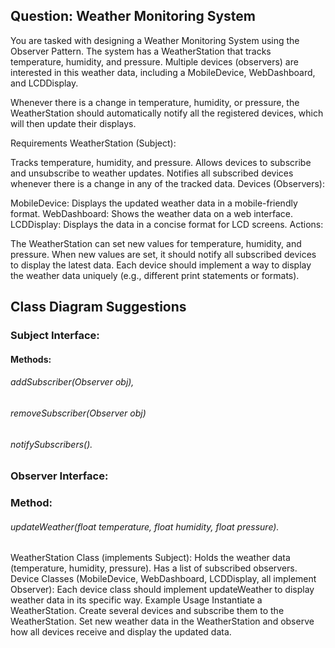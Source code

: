## Question: Weather Monitoring System
You are tasked with designing a Weather Monitoring System using the Observer Pattern. The system has a WeatherStation that tracks temperature, humidity, and pressure. Multiple devices (observers) are interested in this weather data, including a MobileDevice, WebDashboard, and LCDDisplay.

Whenever there is a change in temperature, humidity, or pressure, the WeatherStation should automatically notify all the registered devices, which will then update their displays.

Requirements
WeatherStation (Subject):

Tracks temperature, humidity, and pressure.
Allows devices to subscribe and unsubscribe to weather updates.
Notifies all subscribed devices whenever there is a change in any of the tracked data.
Devices (Observers):

MobileDevice: Displays the updated weather data in a mobile-friendly format.
WebDashboard: Shows the weather data on a web interface.
LCDDisplay: Displays the data in a concise format for LCD screens.
Actions:

The WeatherStation can set new values for temperature, humidity, and pressure.
When new values are set, it should notify all subscribed devices to display the latest data.
Each device should implement a way to display the weather data uniquely (e.g., different print statements or formats).
## Class Diagram Suggestions
### Subject Interface:
#### Methods: 
###### addSubscriber(Observer obj), 
###### removeSubscriber(Observer obj)
###### notifySubscribers().

### Observer Interface:
### Method: 
###### updateWeather(float temperature, float humidity, float pressure).


WeatherStation Class (implements Subject):
Holds the weather data (temperature, humidity, pressure).
Has a list of subscribed observers.
Device Classes (MobileDevice, WebDashboard, LCDDisplay, all implement Observer):
Each device class should implement updateWeather to display weather data in its specific way.
Example Usage
Instantiate a WeatherStation.
Create several devices and subscribe them to the WeatherStation.
Set new weather data in the WeatherStation and observe how all devices receive and display the updated data.
